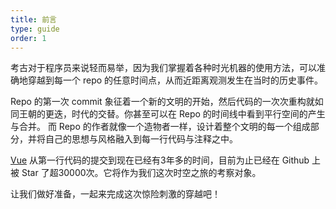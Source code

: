 ```yaml
---
title: 前言
type: guide
order: 1
---
```


考古对于程序员来说轻而易举，因为我们掌握着各种时光机器的使用方法，可以准确地穿越到每一个 repo 的任意时间点，从而近距离观测发生在当时的历史事件。

Repo 的第一次 commit 象征着一个新的文明的开始，然后代码的一次次重构就如同王朝的更迭，时代的交替。你甚至可以在 Repo 的时间线中看到平行空间的产生与合并。 而 Repo 的作者就像一个造物者一样，设计着整个文明的每一个组成部分，并将自己的思想与风格融入到每一行代码与注释之中。

[Vue](https://github.com/vuejs/vue) 从第一行代码的提交到现在已经有3年多的时间，目前为止已经在 Github 上被 Star 了超30000次。它将作为我们这次时空之旅的考察对象。

让我们做好准备，一起来完成这次惊险刺激的穿越吧！